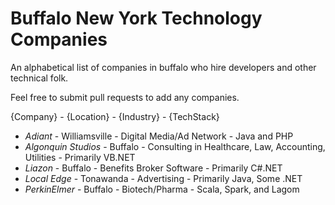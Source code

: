 # Buffalo New York Technology Companies
An alphabetical list of companies in buffalo who hire developers and other technical folk.

Feel free to submit pull requests to add any companies.

{Company} - {Location} - {Industry} - {TechStack}

- *Adiant* - Williamsville - Digital Media/Ad Network - Java and PHP
- *Algonquin Studios* - Buffalo - Consulting in Healthcare, Law, Accounting, Utilities - Primarily VB.NET
- *Liazon* - Buffalo - Benefits Broker Software - Primarily C#.NET
- *Local Edge* - Tonawanda - Advertising - Primarily Java, Some .NET
- *PerkinElmer* - Buffalo - Biotech/Pharma - Scala, Spark, and Lagom
